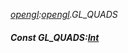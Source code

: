_[opengl](../../modules/opengl/opengl-module.md):[opengl](../../modules/opengl/opengl-module.md).GL\_QUADS_
##### Const GL\_QUADS:[Int](../../modules/wonkey/wonkey-types-int.md)
